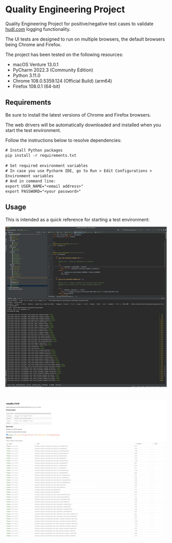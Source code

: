 # Quality Engineering Project

Quality Engineering Project for positive/negative test cases to validate [hudl.com](https://www.hudl.com/) logging functionality.

The UI tests are designed to run on multiple browsers, the default browsers being Chrome and Firefox.

The project has been tested on the following resources:

* macOS Venture 13.0.1
* PyCharm 2022.3 (Community Edition)
* Python 3.11.0
* Chrome 108.0.5359.124 (Official Build) (arm64)
* Firefox 108.0.1 (64-bit)

## Requirements

Be sure to install the latest versions of Chrome and Firefox browsers.

The web drivers will be automatically downloaded and installed when you start the test environment.

Follow the instructions below to resolve dependencies:

```shell
# Install Python packages
pip install -r requirements.txt

# Set required environment variables
# In case you use Pycharm IDE, go to Run > Edit Configurations > Environment variables
# And in command line:
export USER_NAME="<email address>"
export PASSWORD="<your password>"
```

## Usage

This is intended as a quick reference for starting a test environment:

<img align="right" src="docs/pycharm.png">

```shell
# In case you use Pycharm, go to Settings > Python Integrated Tools, and set pytest as a default runner
# Or run tests in command line with logs
pytest tests/test_Login.py -v
```

<img align="right" src="docs/report.png">

```shell
# Run tests in command line and create HTML report
pytest tests/test_Login.py -v --html=./results.html
```
